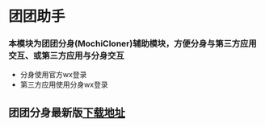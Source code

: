 # 团团助手
### 本模块为团团分身(MochiCloner)辅助模块，方便分身与第三方应用交互、或第三方应用与分身交互
- 分身使用官方wx登录
- 第三方应用使用分身wx登录

## 团团分身最新版[下载地址](https://a.app.qq.com/o/simple.jsp?pkgname=com.jy.x.separation.manager)
